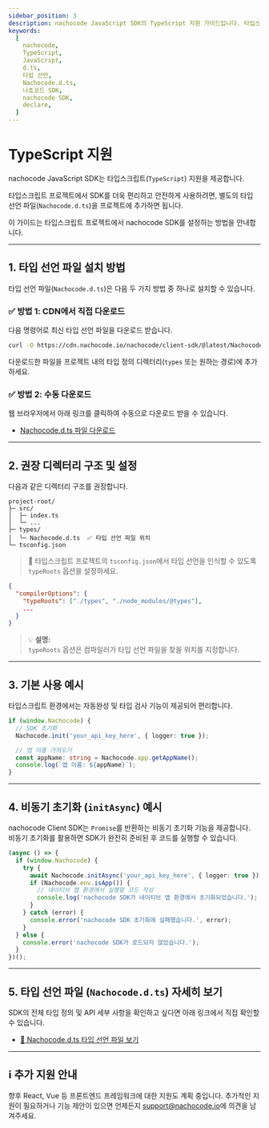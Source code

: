 ```yaml
---
sidebar_position: 3
description: nachocode JavaScript SDK의 TypeScript 지원 가이드입니다. 타입스크립트 프로젝트에 nachocode SDK를 설치하고 사용하는 방법을 안내합니다.
keywords:
  [
    nachocode,
    TypeScript,
    JavaScript,
    d.ts,
    타입 선언,
    Nachocode.d.ts,
    나쵸코드 SDK,
    nachocode SDK,
    declare,
  ]
---
```


# TypeScript 지원

nachocode JavaScript SDK는 타입스크립트(`TypeScript`) 지원을 제공합니다.

타입스크립트 프로젝트에서 SDK를 더욱 편리하고 안전하게 사용하려면, 별도의 타입 선언 파일(`Nachocode.d.ts`)을 프로젝트에 추가하면 됩니다.

이 가이드는 타입스크립트 프로젝트에서 nachocode SDK를 설정하는 방법을 안내합니다.

---

## 1. 타입 선언 파일 설치 방법

타입 선언 파일(`Nachocode.d.ts`)은 다음 두 가지 방법 중 하나로 설치할 수 있습니다.

### ✅ 방법 1: CDN에서 직접 다운로드

다음 명령어로 최신 타입 선언 파일을 다운로드 받습니다.

```bash
curl -O https://cdn.nachocode.io/nachocode/client-sdk/@latest/Nachocode.d.ts
```

다운로드한 파일을 프로젝트 내의 타입 정의 디렉터리(`types` 또는 원하는 경로)에 추가하세요.

### ✅ 방법 2: 수동 다운로드

웹 브라우저에서 아래 링크를 클릭하여 수동으로 다운로드 받을 수 있습니다.

- [Nachocode.d.ts 파일 다운로드](https://cdn.nachocode.io/nachocode/client-sdk/@latest/Nachocode.d.ts)

---

## 2. 권장 디렉터리 구조 및 설정

다음과 같은 디렉터리 구조를 권장합니다.

```plain
project-root/
├─ src/
│  ├─ index.ts
│  └─ ...
├─ types/
│  └─ Nachocode.d.ts  ✅ 타입 선언 파일 위치
└─ tsconfig.json
```

> 📌 타입스크립트 프로젝트의 `tsconfig.json`에서 타입 선언을 인식할 수 있도록 `typeRoots` 옵션을 설정하세요.

```json
{
  "compilerOptions": {
    "typeRoots": ["./types", "./node_modules/@types"],
    ...
  }
}
```

> 💡 **설명:**  
> `typeRoots` 옵션은 컴파일러가 타입 선언 파일을 찾을 위치를 지정합니다.

---

## 3. 기본 사용 예시

타입스크립트 환경에서는 자동완성 및 타입 검사 기능이 제공되어 편리합니다.

```typescript
if (window.Nachocode) {
  // SDK 초기화
  Nachocode.init('your_api_key_here', { logger: true });

  // 앱 이름 가져오기
  const appName: string = Nachocode.app.getAppName();
  console.log(`앱 이름: ${appName}`);
}
```

---

## 4. 비동기 초기화 (`initAsync`) 예시

nachocode Client SDK는 `Promise`를 반환하는 비동기 초기화 기능을 제공합니다.  
비동기 초기화를 활용하면 SDK가 완전히 준비된 후 코드를 실행할 수 있습니다.

```typescript
(async () => {
  if (window.Nachocode) {
    try {
      await Nachocode.initAsync('your_api_key_here', { logger: true });
      if (Nachocode.env.isApp()) {
        // 네이티브 앱 환경에서 실행할 코드 작성
        console.log('nachocode SDK가 네이티브 앱 환경에서 초기화되었습니다.');
      }
    } catch (error) {
      console.error('nachocode SDK 초기화에 실패했습니다.', error);
    }
  } else {
    console.error('nachocode SDK가 로드되지 않았습니다.');
  }
})();
```

---

## 5. 타입 선언 파일 (`Nachocode.d.ts`) 자세히 보기

SDK의 전체 타입 정의 및 API 세부 사항을 확인하고 싶다면 아래 링크에서 직접 확인할 수 있습니다.

- [📘 Nachocode.d.ts 타입 선언 파일 보기](https://cdn.nachocode.io/nachocode/client-sdk/@latest/Nachocode.d.ts)

---

## ℹ️ 추가 지원 안내

향후 React, Vue 등 프론트엔드 프레임워크에 대한 지원도 계획 중입니다. 추가적인 지원이 필요하거나 기능 제안이 있으면 언제든지 [support@nachocode.io](mailto:support@nachocode.io)에 의견을 남겨주세요.

